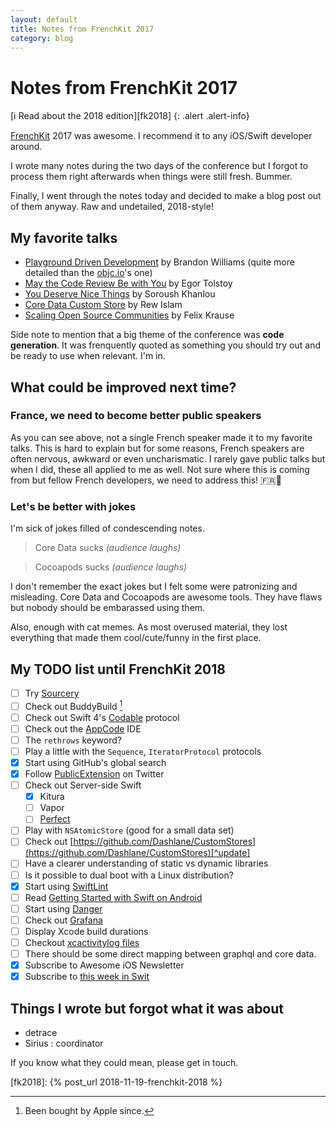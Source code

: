 ```yaml
---
layout: default
title: Notes from FrenchKit 2017
category: blog
---
```


# Notes from FrenchKit 2017

[ℹ️ Read about the 2018 edition][fk2018]
{: .alert .alert-info}

[FrenchKit](http://frenchkit.fr) 2017 was awesome. I recommend it to any iOS/Swift developer around.

I wrote many notes during the two days of the conference but I forgot to process them right afterwards when things were still fresh. Bummer.

Finally, I went through the notes today and decided to make a blog post out of them anyway. Raw and undetailed, 2018-style!

## My favorite talks

* [Playground Driven Development](https://youtu.be/DrdxSNG-_DE) by Brandon Williams (quite more detailed than the [objc.io](https://talk.objc.io/episodes/S01E51-playground-driven-development-at-kickstarter)'s one)
* [May the Code Review Be with You](https://youtu.be/e9NI5XnEqHA) by Egor Tolstoy
* [You Deserve Nice Things](https://youtu.be/3ia3ngqM2mM) by Soroush Khanlou
* [Core Data Custom Store](https://youtu.be/dYWE2d4_IPY) by Rew Islam
* [Scaling Open Source Communities](https://youtu.be/WM6WECv4B2E) by Felix Krause

Side note to mention that a big theme of the conference was **code generation**. It was frenquently quoted as something you should try out and be ready to use when relevant. I'm in.

## What could be improved next time?

### France, we need to become better public speakers

As you can see above, not a single French speaker made it to my favorite talks. This is hard to explain but for some reasons, French speakers are often nervous, awkward or even uncharismatic. I rarely gave public talks but when I did, these all applied to me as well. Not sure where this is coming from but fellow French developers, we need to address this! 🇫🇷💪

### Let's be better with jokes

I'm sick of jokes filled of condescending notes.

> Core Data sucks *(audience laughs)*

> Cocoapods sucks *(audience laughs)*

I don't remember the exact jokes but I felt some were patronizing and misleading. Core Data and Cocoapods are awesome tools. They have flaws but nobody should be embarassed using them.

Also, enough with cat memes. As most overused material, they lost everything that made them cool/cute/funny in the first place.

## My TODO list until FrenchKit 2018

* [ ] Try [Sourcery][sourcery]
* [ ] Check out BuddyBuild [^footnote]
* [ ] Check out Swift 4's [Codable](https://theswiftpost.co/swift-4s-codable/) protocol
* [ ] Check out the [AppCode](https://www.jetbrains.com/objc/) IDE
* [ ] The `rethrows` keyword?
* [ ] Play a little with the `Sequence`, `IteratorProtocol` protocols
* [x] Start using GitHub's global search
* [x] Follow [PublicExtension](https://twitter.com/PublicExtension) on Twitter
* [ ] Check out Server-side Swift
    * [x] Kitura
    * [ ] Vapor
    * [ ] [Perfect](http://perfect.org)
* [ ] Play with `NSAtomicStore` (good for a small data set)
* [ ] Check out [https://github.com/Dashlane/CustomStores](https://github.com/Dashlane/CustomStores)[^update]
* [ ] Have a clearer understanding of static vs dynamic libraries
* [ ] Is it possible to dual boot with a Linux distribution?
* [x] Start using [SwiftLint](https://github.com/realm/SwiftLint)
* [ ] Read [Getting Started with Swift on Android](https://github.com/apple/swift/blob/master/docs/Android.md)
* [ ] Start using [Danger](https://github.com/danger/danger)
* [ ] Check out [Grafana](https://grafana.com)
* [ ] Display Xcode build durations
* [ ] Checkout [xcactivitylog files](https://michele.io/test-logs-in-xcode/)
* [ ] There should be some direct mapping between graphql and core data.
* [x] Subscribe to Awesome iOS Newsletter
* [x] Subscribe to [this week in Swit](https://swiftnews.curated.co)

## Things I wrote but forgot what it was about

* detrace
* Sirius : coordinator

If you know what they could mean, please get in touch.

[sourcery]: https://github.com/krzysztofzablocki/Sourcery
[fk2018]: {% post_url 2018-11-19-frenchkit-2018 %}

[^footnote]: Been bought by Apple since.
[^update]: The code is still missing today, not sure it will ever show up.
